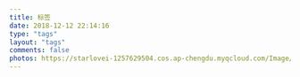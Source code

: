 ```yaml
---
title: 标签
date: 2018-12-12 22:14:16
type: "tags"
layout: "tags"
comments: false
photos: https://starlovei-1257629504.cos.ap-chengdu.myqcloud.com/Image/68621743_p0.png
---
```

